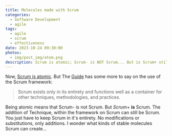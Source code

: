 ```yaml
---
title: Molecules made with Scrum
categories:
  - Software Development
  - agile
tags:
  - agile
  - scrum
  - effectiveness
date: 2023-10-24 09:30:00
photos: 
  - img/post_img/atom.png
description: Scrum is atomic; Scrum- is NOT Scrum... But is Scrum+ still Scrum?
---
```


Now, [Scrum is atomic](/2023/10/17/scrum-is-atomic). But The [Guide](https://scrumguides.org/scrum-guide.html#end-note) has some more to say on the use of the Scrum framework:
> Scrum exists only in its entirety and functions well as a container for other techniques, methodologies, and practices.

Being atomic means that Scrum- is not Scrum. But *Scrum+* **is** Scrum. The addition of Technique, within the framework on Scrum can still be Scrum. You just have to keep Scrum in it's entirety. No modifications or substitutions, only additions. I wonder what kinds of stable molecules Scrum can create...